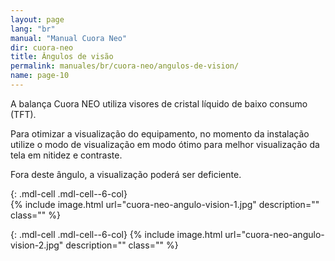```yaml
---
layout: page
lang: "br"
manual: "Manual Cuora Neo"
dir: cuora-neo
title: Ângulos de visão
permalink: manuales/br/cuora-neo/angulos-de-vision/
name: page-10
---
```

A balança Cuora NEO utiliza visores de cristal líquido de baixo consumo (TFT).

Para otimizar a visualização do equipamento, no momento da instalação utilize o modo de visualização em modo ótimo para melhor visualização da tela em nitidez e contraste.

Fora deste ângulo, a visualização poderá ser deficiente.

{: .mdl-cell .mdl-cell--6-col}  
{% include image.html url="cuora-neo-angulo-vision-1.jpg" description="" class="" %}

{: .mdl-cell .mdl-cell--6-col}
{% include image.html url="cuora-neo-angulo-vision-2.jpg" description="" class="" %}

